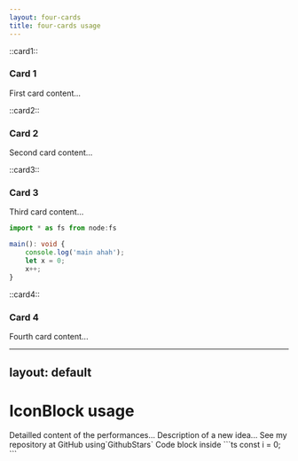 ```yaml
---
layout: four-cards
title: four-cards usage
---
```


::card1::
### Card 1
First card content...

::card2::
### Card 2
Second card content...

::card3::
### Card 3
Third card content...
```ts
import * as fs from node:fs

main(): void {
    console.log('main ahah');
    let x = 0;
    x++;
} 
```

::card4::
### Card 4
Fourth card content...

---
layout: default
---

# IconBlock usage

<IconBlock color="red" icon="i-carbon:chart-maximum" title="Performances" class='mb-2'>
  Detailled content of the performances...
</IconBlock>

<IconBlock color="blue" icon="i-carbon:idea" title="Innovation" class='mb-2'>
  Description of a new idea...
</IconBlock>

<IconBlock color="green" icon="i-carbon:growth" title="Growth" class='mb-2'>
  See my repository at GitHub using`GithubStars` <GithubStars stars="104.8k" repo="microsoft/TypeScript" />
</IconBlock>

<IconBlock color="violet" icon="i-carbon:code" title="Code" class='mb-2'>
  Code block inside
```ts
const i = 0;
```
</IconBlock>
